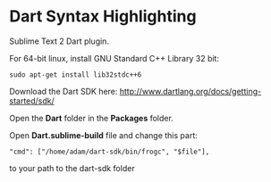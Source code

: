 Dart Syntax Highlighting
============================

Sublime Text 2 Dart plugin.

For 64-bit linux, install GNU Standard C++ Library 32 bit:

    sudo apt-get install lib32stdc++6

Download the Dart SDK here: http://www.dartlang.org/docs/getting-started/sdk/

Open the **Dart** folder in the **Packages** folder.

Open **Dart.sublime-build** file and change this part:

    "cmd": ["/home/adam/dart-sdk/bin/frogc", "$file"],

to your path to the dart-sdk folder

